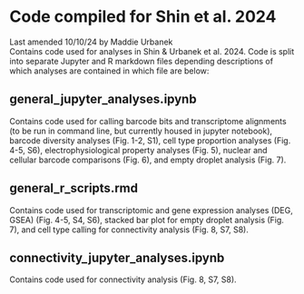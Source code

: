 # Code compiled for Shin et al. 2024
Last amended 10/10/24 by Maddie Urbanek  
Contains code used for analyses in Shin & Urbanek et al. 2024. Code is split into separate Jupyter and R markdown files depending descriptions of which analyses are contained in which file are below: 

## general_jupyter_analyses.ipynb
Contains code used for calling barcode bits and transcriptome alignments (to be run in command line, but currently housed in jupyter notebook), barcode diversity analyses (Fig. 1-2, S1), cell type proportion analyses (Fig. 4-5, S6), electrophysiological property analyses (Fig. 5), nuclear and cellular barcode comparisons (Fig. 6), and empty droplet analysis (Fig. 7).

## general_r_scripts.rmd
Contains code used for transcriptomic and gene expression analyses (DEG, GSEA) (Fig. 4-5, S4, S6), stacked bar plot for empty droplet analysis (Fig. 7), and cell type calling for connectivity analysis (Fig. 8, S7, S8). 

## connectivity_jupyter_analyses.ipynb
Contains code used for connectivity analysis (Fig. 8, S7, S8).
